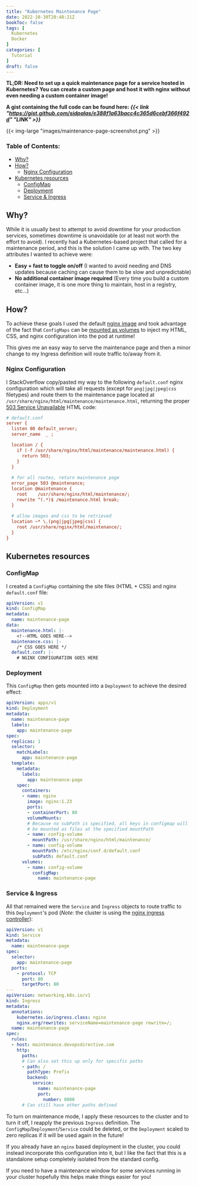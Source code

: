 ```yaml
---
title: "Kubernetes Maintenance Page"
date: 2022-10-30T20:48:21Z
bookToc: false
tags: [
  Kubernetes
  Docker    
]
categories: [
  Tutorial
]
draft: false
---
```


**TL;DR: Need to set up a quick maintenance page for a service hosted in Kubernetes? You can create a custom page and host it with nginx without even needing a custom container image!** 

**A gist containing the full code can be found here: *{{< link "https://gist.github.com/sidpalas/e388f1a63bacc4c365d6cebf366f492d" "LINK" >}}***


{{< img-large "images/maintenance-page-screenshot.png" >}}

<!--more--> 

### Table of Contents:
- [Why?](#why)
- [How?](#how)
  - [Nginx Configuration](#nginx-configuration)
- [Kubernetes resources](#kubernetes-resources)
  - [ConfigMap](#configmap)
  - [Deployment](#deployment)
  - [Service \& Ingress](#service--ingress)


## Why?

While it is usually best to attempt to avoid downtime for your production services, sometimes downtime is unavoidable (or at least not worth the effort to avoid). I recently had a Kubernetes-based project that called for a maintenance period, and this is the solution I came up with. The two key attributes I wanted to achieve were:

- **Easy + fast to toggle on/off** (I wanted to avoid needing and DNS updates because caching can cause them to be slow and unpredictable)
- **No additional container image required** (Every time you build a custom container image, it is one more thing to maintain, host in a registry, etc...)

## How?

To achieve these goals I used the default [nginx image](https://hub.docker.com/_/nginx) and took advantage of the fact that `ConfigMaps` can be [mounted as volumes](https://kubernetes.io/docs/tasks/configure-pod-container/configure-pod-configmap/#populate-a-volume-with-data-stored-in-a-configmap) to inject my HTML, CSS, and nginx configuration into the pod at runtime!

This gives me an easy way to serve the maintenance page and then a minor change to my Ingress definition will route traffic to/away from it.

### Nginx Configuration

I StackOverflow copy/pasted my way to the following `default.conf` nginx configuration which will take all requests (except for `png|jpg|jpeg|css` filetypes) and route them to the maintenance page located at `/usr/share/nginx/html/maintenance/maintenance.html`, returning the proper [503 Service Unavailable](https://developer.mozilla.org/en-US/docs/Web/HTTP/Status/503) HTML code:

```ini
# default.conf
server { 
  listen 80 default_server;
  server_name  _ ;

  location / {
    if (-f /usr/share/nginx/html/maintenance/maintenance.html) {
      return 503;
    }
  }
  
  # for all routes, return maintenance page
  error_page 503 @maintenance;
  location @maintenance {
    root    /usr/share/nginx/html/maintenance/;
    rewrite ^(.*)$ /maintenance.html break;
  }
  
  # allow images and css to be retrieved
  location ~* \.(png|jpg|jpeg|css) {
    root /usr/share/nginx/html/maintenance/;
  }
}
```

## Kubernetes resources

### ConfigMap
I created a `ConfigMap` containing the site files (HTML + CSS) and nginx `default.conf` file:
```YAML
apiVersion: v1
kind: ConfigMap
metadata:
  name: maintenance-page
data:
  maintenance.html: |-
    <!--HTML GOES HERE-->
  maintenance.css: |-
    /* CSS GOES HERE */
  default.conf: |-
    # NGINX CONFIGURATION GOES HERE
```

### Deployment

This `ConfigMap` then gets mounted into a `Deployment` to achieve the desired effect:
```YAML
apiVersion: apps/v1
kind: Deployment
metadata:
  name: maintenance-page
  labels:
    app: maintenance-page
spec:
  replicas: 1
  selector:
    matchLabels:
      app: maintenance-page
  template:
    metadata:
      labels:
        app: maintenance-page
    spec:
      containers:
      - name: nginx
        image: nginx:1.23
        ports:
        - containerPort: 80
        volumeMounts:
        # Because no subPath is specified, all keys in configmap will
        # be mounted as files at the specified mountPath
        - name: config-volume
          mountPath: /usr/share/nginx/html/maintenance/
        - name: config-volume
          mountPath: /etc/nginx/conf.d/default.conf
          subPath: default.conf
      volumes:
        - name: config-volume
          configMap:
            name: maintenance-page
```

### Service & Ingress

All that remained were the `Service` and `Ingress` objects to route traffic to this `Deployment`'s pod (*Note:* the cluster is using the [nginx ingress controller](https://docs.nginx.com/nginx-ingress-controller/)):

```YAML
apiVersion: v1
kind: Service
metadata:
  name: maintenance-page
spec:
  selector:
    app: maintenance-page
  ports:
    - protocol: TCP
      port: 80
      targetPort: 80
---
apiVersion: networking.k8s.io/v1
kind: Ingress
metadata:
  annotations:
    kubernetes.io/ingress.class: nginx
    nginx.org/rewrites: serviceName=maintenance-page rewrite=/;
  name: maintenance-page
spec:
  rules:
  - host: maintenance.devopsdirective.com
    http:
      paths:
      # Can also set this up only for specific paths
      - path: /
        pathType: Prefix
        backend:
          service:
            name: maintenance-page
            port:
              number: 8080
      # Can still have other paths defined
```

To turn on maintenance mode, I apply these resources to the cluster and to turn it off, I reapply the previous `Ingress` definition. The `ConfigMap`/`Deployment`/`Service` could be deleted, or the `Deployment` scaled to zero replicas if it will be used again in the future!

If you already have an `nginx` based deployment in the cluster, you could instead incorporate this configuration into it, but I like the fact that this is a standalone setup completely isolated from the standard config. 

If you need to have a maintenance window for some services running in your cluster hopefully this helps make things easier for you! 